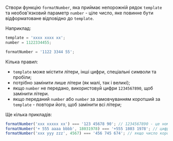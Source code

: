 Створи функцію `formatNumber`, яка приймає непорожній рядок `template` та необов'язковий
параметр `number` - ціле число, яке повинне бути відформатоване відповідно до `template`.

Наприклад:

```javascript
template = 'xxxx xxxx xx';
number = 1122334455;

formatNumber = '1122 3344 55';
```

Кілька правил:

- `template` може містити літери, інші цифри, спеціальні символи та пробіли;
- потрібно замінити лише літери (як малі, так і великі);
- якщо `number` не передано, використовуй цифри `1234567890`, щоб замінити літери.
- якщо переданий `number` або `number` за замовчуванням коротший за `template` -
  повтори його, щоб замінити всі літери;

Ще кілька прикладів:

```javascript
formatNumber('xxx xxxxx xx') === '123 45678 90'; // 1234567890 - це номер за замовчуванням
formatNumber('+ 555 aaaa bbbb', 18031978) === '+555 1803 1978'; // цифри та спеціальні символи в шаблоні не потрібно замінювати
formatNumber('xxx yyy zzz', 4567) === '456 745 674'; // якщо число коротше за шаблон, повтори його, щоб замінити всі літери
```
